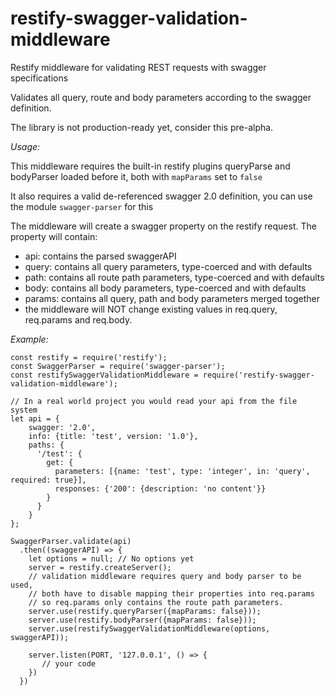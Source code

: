 # restify-swagger-validation-middleware
Restify middleware for validating REST requests with swagger specifications

Validates all query, route and body parameters according to the swagger definition.

The library is not production-ready yet, consider this pre-alpha.

*Usage:*

This middleware requires the built-in restify plugins queryParse and bodyParser loaded before it, both with ````mapParams```` set to ````false````

It also requires a valid de-referenced swagger 2.0 definition, you can use the module ````swagger-parser```` for this

The middleware will create a swagger property on the restify request.
The property will contain:

- api: contains the parsed swaggerAPI
- query: contains all query parameters, type-coerced and with defaults
- path: contains all route path parameters, type-coerced and with defaults
- body: contains all body parameters, type-coerced and with defaults
- params: contains all query, path and body parameters merged together 
- the middleware will NOT change existing values in req.query, req.params and req.body.

*Example:*

    const restify = require('restify');
    const SwaggerParser = require('swagger-parser');
    const restifySwaggerValidationMiddleware = require('restify-swagger-validation-middleware');

    // In a real world project you would read your api from the file system
    let api = {
        swagger: '2.0',
        info: {title: 'test', version: '1.0'},
        paths: {
          '/test': {
            get: {
              parameters: [{name: 'test', type: 'integer', in: 'query', required: true}],
              responses: {'200': {description: 'no content'}}
            }
          }
        }
    };
    
    SwaggerParser.validate(api)
      .then((swaggerAPI) => {
        let options = null; // No options yet 
        server = restify.createServer();
        // validation middleware requires query and body parser to be used,
        // both have to disable mapping their properties into req.params
        // so req.params only contains the route path parameters.
        server.use(restify.queryParser({mapParams: false}));
        server.use(restify.bodyParser({mapParams: false}));
        server.use(restifySwaggerValidationMiddleware(options, swaggerAPI));
    
        server.listen(PORT, '127.0.0.1', () => {
           // your code
        })
      })

